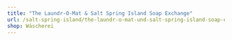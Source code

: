 ```yaml
---
title: "The Laundr-O-Mat & Salt Spring Island Soap Exchange"
url: /salt-spring-island/the-laundr-o-mat-und-salt-spring-island-soap-exchange/
shop: Wäscherei
---
```

